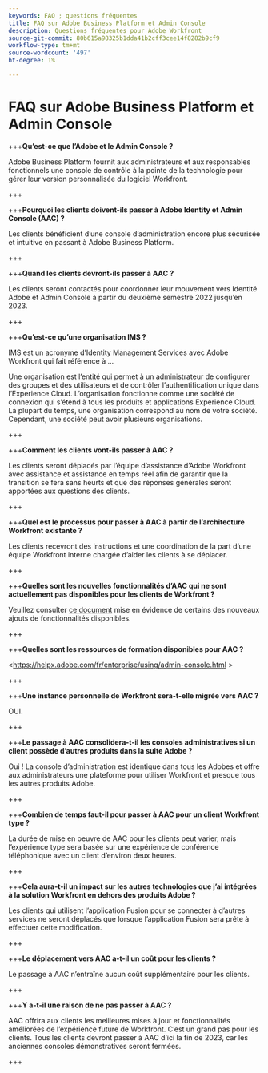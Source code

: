 ```yaml
---
keywords: FAQ ; questions fréquentes
title: FAQ sur Adobe Business Platform et Admin Console
description: Questions fréquentes pour Adobe Workfront
source-git-commit: 80b615a98325b1dda41b2cff3cee14f8282b9cf9
workflow-type: tm+mt
source-wordcount: '497'
ht-degree: 1%

---
```


# FAQ sur Adobe Business Platform et Admin Console

+++**Qu’est-ce que l’Adobe et le Admin Console ?**

Adobe Business Platform fournit aux administrateurs et aux responsables fonctionnels une console de contrôle à la pointe de la technologie pour gérer leur version personnalisée du logiciel Workfront.

+++

+++**Pourquoi les clients doivent-ils passer à Adobe Identity et Admin Console (AAC) ?**

Les clients bénéficient d’une console d’administration encore plus sécurisée et intuitive en passant à Adobe Business Platform.

+++

+++**Quand les clients devront-ils passer à AAC ?**

Les clients seront contactés pour coordonner leur mouvement vers Identité Adobe et Admin Console à partir du deuxième semestre 2022 jusqu’en 2023.

+++

+++**Qu’est-ce qu’une organisation IMS ?**

IMS est un acronyme d’Identity Management Services avec Adobe Workfront qui fait référence à ...

Une organisation est l’entité qui permet à un administrateur de configurer des groupes et des utilisateurs et de contrôler l’authentification unique dans l’Experience Cloud. L’organisation fonctionne comme une société de connexion qui s’étend à tous les produits et applications Experience Cloud. La plupart du temps, une organisation correspond au nom de votre société. Cependant, une société peut avoir plusieurs organisations.

+++

+++**Comment les clients vont-ils passer à AAC ?**

Les clients seront déplacés par l’équipe d’assistance d’Adobe Workfront avec assistance et assistance en temps réel afin de garantir que la transition se fera sans heurts et que des réponses générales seront apportées aux questions des clients.

+++

+++**Quel est le processus pour passer à AAC à partir de l’architecture Workfront existante ?**

Les clients recevront des instructions et une coordination de la part d’une équipe Workfront interne chargée d’aider les clients à se déplacer.

+++

+++**Quelles sont les nouvelles fonctionnalités d’AAC qui ne sont actuellement pas disponibles pour les clients de Workfront ?**

Veuillez consulter [ce document](overview.md) mise en évidence de certains des nouveaux ajouts de fonctionnalités disponibles.

+++

+++**Quelles sont les ressources de formation disponibles pour AAC ?**

&lt;https://helpx.adobe.com/fr/enterprise/using/admin-console.html >

+++

+++**Une instance personnelle de Workfront sera-t-elle migrée vers AAC ?**

OUI.

+++

+++**Le passage à AAC consolidera-t-il les consoles administratives si un client possède d’autres produits dans la suite Adobe ?**

Oui ! La console d’administration est identique dans tous les Adobes et offre aux administrateurs une plateforme pour utiliser Workfront et presque tous les autres produits Adobe.

+++

+++**Combien de temps faut-il pour passer à AAC pour un client Workfront type ?**

La durée de mise en oeuvre de AAC pour les clients peut varier, mais l’expérience type sera basée sur une expérience de conférence téléphonique avec un client d’environ deux heures.

+++

+++**Cela aura-t-il un impact sur les autres technologies que j’ai intégrées à la solution Workfront en dehors des produits Adobe ?**

Les clients qui utilisent l’application Fusion pour se connecter à d’autres services ne seront déplacés que lorsque l’application Fusion sera prête à effectuer cette modification.

+++

+++**Le déplacement vers AAC a-t-il un coût pour les clients ?**

Le passage à AAC n’entraîne aucun coût supplémentaire pour les clients.

+++

+++**Y a-t-il une raison de ne pas passer à AAC ?**

AAC offrira aux clients les meilleures mises à jour et fonctionnalités améliorées de l’expérience future de Workfront. C’est un grand pas pour les clients. Tous les clients devront passer à AAC d’ici la fin de 2023, car les anciennes consoles démonstratives seront fermées.

+++
